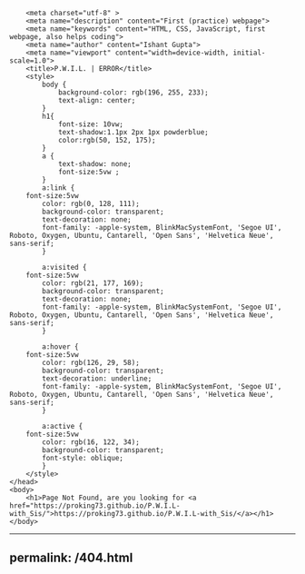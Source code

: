 
<!DOCTYPE html>
 <!--BAKE TMRW-->
<html>
    <head>
        <link rel="apple-touch-icon" sizes="180x180" href="apple-touch-icon.png">
<link rel="icon" type="image/x-icon" sizes="32x32" href="favicon-32x32.png">
<link rel="icon" type="image/x-icon" sizes="16x16" href="favicon-16x16.png">
<link rel="manifest" href="site.webmanifest">
        
        <meta charset="utf-8" >
		<meta name="description" content="First (practice) webpage">
		<meta name="keywords" content="HTML, CSS, JavaScript, first webpage, also helps coding">
		<meta name="author" content="Ishant Gupta">
        <meta name="viewport" content="width=device-width, initial-scale=1.0">
        <title>P.W.I.L. | ERROR</title>
        <style>
            body {
                background-color: rgb(196, 255, 233);
                text-align: center;
            }
            h1{
                font-size: 10vw;
                text-shadow:1.1px 2px 1px powderblue;
                color:rgb(50, 152, 175);
            }
            a {
                text-shadow: none;
                font-size:5vw ;
            }
            a:link {
		font-size:5vw
            color: rgb(0, 128, 111);
            background-color: transparent;
            text-decoration: none;
            font-family: -apple-system, BlinkMacSystemFont, 'Segoe UI', Roboto, Oxygen, Ubuntu, Cantarell, 'Open Sans', 'Helvetica Neue', sans-serif;
            }

            a:visited {
		font-size:5vw
            color: rgb(21, 177, 169);
            background-color: transparent;
            text-decoration: none;
            font-family: -apple-system, BlinkMacSystemFont, 'Segoe UI', Roboto, Oxygen, Ubuntu, Cantarell, 'Open Sans', 'Helvetica Neue', sans-serif;
            }

            a:hover {
		font-size:5vw
            color: rgb(126, 29, 58);
            background-color: transparent;
            text-decoration: underline;
            font-family: -apple-system, BlinkMacSystemFont, 'Segoe UI', Roboto, Oxygen, Ubuntu, Cantarell, 'Open Sans', 'Helvetica Neue', sans-serif;
            }

            a:active {
		font-size:5vw
            color: rgb(16, 122, 34);
            background-color: transparent;
            font-style: oblique;
            }
        </style>
    </head> 
    <body>
        <h1>Page Not Found, are you looking for <a href="https://proking73.github.io/P.W.I.L-with_Sis/">https://proking73.github.io/P.W.I.L-with_Sis/</a></h1>
    </body>
</html>

---
permalink: /404.html
---
